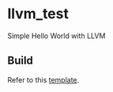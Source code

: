 # llvm_test
Simple Hello World with LLVM

## Build
Refer to this [template](https://github.com/LLVMParty/LLVMCMakeTemplate).
